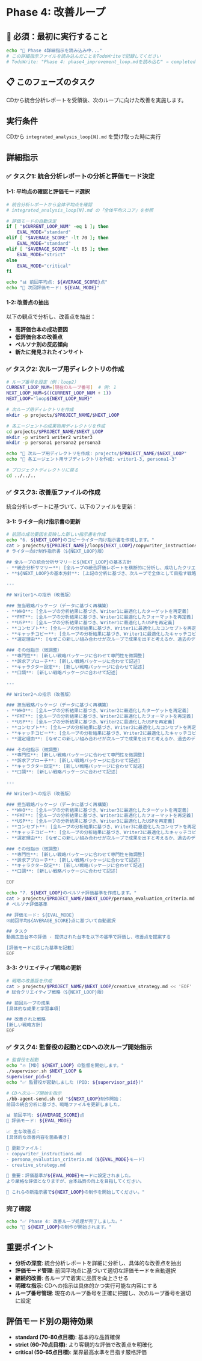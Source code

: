 # Phase 4: 改善ループ

## 🚨 必須：最初に実行すること
```bash
echo "📖 Phase 4詳細指示を読み込み中..."
# この詳細指示ファイルを読み込んだことをTodoWriteで記録してください
# TodoWrite: "Phase 4: phase4_improvement_loop.mdを読み込む" → completed
```

## 📋 このフェーズのタスク
CDから統合分析レポートを受領後、次のループに向けた改善を実施します。

## 実行条件
CDから `integrated_analysis_loop[N].md` を受け取った時に実行

## 詳細指示

### ✅ タスク1: 統合分析レポートの分析と評価モード決定

#### 1-1: 平均点の確認と評価モード選択
```bash
# 統合分析レポートから全体平均点を確認
# integrated_analysis_loop[N].md の「全体平均スコア」を参照

# 評価モードの自動決定
if [ "$CURRENT_LOOP_NUM" -eq 1 ]; then
    EVAL_MODE="standard"
elif [ "$AVERAGE_SCORE" -lt 70 ]; then
    EVAL_MODE="standard"
elif [ "$AVERAGE_SCORE" -lt 85 ]; then
    EVAL_MODE="strict"
else
    EVAL_MODE="critical"
fi

echo "📊 前回平均点: ${AVERAGE_SCORE}点"
echo "🎯 次回評価モード: ${EVAL_MODE}"
```

#### 1-2: 改善点の抽出
以下の観点で分析し、改善点を抽出：
- **高評価台本の成功要因**
- **低評価台本の改善点**
- **ペルソナ別の反応傾向**
- **新たに発見されたインサイト**

### ✅ タスク2: 次ループ用ディレクトリの作成

```bash
# ループ番号を設定（例：loop2）
CURRENT_LOOP_NUM=[現在のループ番号]  # 例: 1
NEXT_LOOP_NUM=$((CURRENT_LOOP_NUM + 1))
NEXT_LOOP="loop${NEXT_LOOP_NUM}"

# 次ループ用ディレクトリを作成
mkdir -p projects/$PROJECT_NAME/$NEXT_LOOP

# 各エージェントの成果物用ディレクトリを作成
cd projects/$PROJECT_NAME/$NEXT_LOOP
mkdir -p writer1 writer2 writer3
mkdir -p persona1 persona2 persona3

echo "📁 次ループ用ディレクトリを作成: projects/$PROJECT_NAME/$NEXT_LOOP"
echo "📁 各エージェント用サブディレクトリを作成: writer1-3, persona1-3"

# プロジェクトディレクトリに戻る
cd ../../..
```

### ✅ タスク3: 改善版ファイルの作成

統合分析レポートに基づいて、以下のファイルを更新：

#### 3-1: ライター向け指示書の更新
```bash
# 前回の成功要因を反映した新しい指示書を作成
echo "6. ${NEXT_LOOP}のコピーライター向け指示書を作成します。"
cat > projects/${PROJECT_NAME}/loop${NEXT_LOOP}/copywriter_instructions.md << 'EOF'
# ライター向け制作指示書（${NEXT_LOOP}版）

## 全ループの統合分析サマリーと${NEXT_LOOP}の基本方針
- **統合分析サマリー**: [全ループの統合評価レポートを横断的に分析し、成功したクリエイティブのパターン、失敗したパターンの傾向を具体的に要約する。特に、どの戦略（WHO/FMT/USP/コンセプト）の組み合わせがどのペルソナに有効だったかを明確にすること。]
- **${NEXT_LOOP}の基本方針**: [上記の分析に基づき、次ループで全体として目指す戦略的な方向性を記述する。例：「ペルソナ2に刺さった『専門家解説形式』を横展開し、信頼性を軸に訴求を強化する」など。]

---

## Writer1への指示（改善版）

### 担当戦略パッケージ（データに基づく再構築）
- **WHO**: [全ループの分析結果に基づき、Writer1に最適化したターゲットを再定義]
- **FMT**: [全ループの分析結果に基づき、Writer1に最適化したフォーマットを再定義]
- **USP**: [全ループの分析結果に基づき、Writer1に最適化したUSPを再定義]
- **コンセプト**: [全ループの分析結果に基づき、Writer1に最適化したコンセプトを再定義]
- **キャッチコピー**: [全ループの分析結果に基づき、Writer1に最適化したキャッチコピーを再定義]
- **選定理由**: [なぜこの新しい組み合わせが次ループで成果を出すと考えるか、過去のデータ（特に成功・失敗事例）を引用して具体的に説明する。]

### その他指示（微調整）
- **専門性**: [新しい戦略パッケージに合わせて専門性を微調整]
- **訴求アプローチ**: [新しい戦略パッケージに合わせて記述]
- **キャラクター設定**: [新しい戦略パッケージに合わせて記述]
- **口調**: [新しい戦略パッケージに合わせて記述]

---

## Writer2への指示（改善版）

### 担当戦略パッケージ（データに基づく再構築）
- **WHO**: [全ループの分析結果に基づき、Writer2に最適化したターゲットを再定義]
- **FMT**: [全ループの分析結果に基づき、Writer2に最適化したフォーマットを再定義]
- **USP**: [全ループの分析結果に基づき、Writer2に最適化したUSPを再定義]
- **コンセプト**: [全ループの分析結果に基づき、Writer2に最適化したコンセプトを再定義]
- **キャッチコピー**: [全ループの分析結果に基づき、Writer2に最適化したキャッチコピーを再定義]
- **選定理由**: [なぜこの新しい組み合わせが次ループで成果を出すと考えるか、過去のデータ（特に成功・失敗事例）を引用して具体的に説明する。]

### その他指示（微調整）
- **専門性**: [新しい戦略パッケージに合わせて専門性を微調整]
- **訴求アプローチ**: [新しい戦略パッケージに合わせて記述]
- **キャラクター設定**: [新しい戦略パッケージに合わせて記述]
- **口調**: [新しい戦略パッケージに合わせて記述]

---

## Writer3への指示（改善版）

### 担当戦略パッケージ（データに基づく再構築）
- **WHO**: [全ループの分析結果に基づき、Writer3に最適化したターゲットを再定義]
- **FMT**: [全ループの分析結果に基づき、Writer3に最適化したフォーマットを再定義]
- **USP**: [全ループの分析結果に基づき、Writer3に最適化したUSPを再定義]
- **コンセプト**: [全ループの分析結果に基づき、Writer3に最適化したコンセプトを再定義]
- **キャッチコピー**: [全ループの分析結果に基づき、Writer3に最適化したキャッチコピーを再定義]
- **選定理由**: [なぜこの新しい組み合わせが次ループで成果を出すと考えるか、過去のデータ（特に成功・失敗事例）を引用して具体的に説明する。]

### その他指示（微調整）
- **専門性**: [新しい戦略パッケージに合わせて専門性を微調整]
- **訴求アプローチ**: [新しい戦略パッケージに合わせて記述]
- **キャラクター設定**: [新しい戦略パッケージに合わせて記述]
- **口調**: [新しい戦略パッケージに合わせて記述]

EOF

echo "7. ${NEXT_LOOP}のペルソナ評価基準を作成します。"
cat > projects/$PROJECT_NAME/$NEXT_LOOP/persona_evaluation_criteria.md << 'EOF'
# ペルソナ評価基準

## 評価モード: ${EVAL_MODE}
※前回平均${AVERAGE_SCORE}点に基づいて自動選択

## タスク
動画広告台本の評価 - 提供された台本を以下の基準で評価し、改善点を提案する

[評価モードに応じた基準を記載]
EOF
```

#### 3-3: クリエイティブ戦略の更新
```bash
# 戦略の改善版を作成
cat > projects/$PROJECT_NAME/$NEXT_LOOP/creative_strategy.md << 'EOF'
# 総合クリエイティブ戦略（${NEXT_LOOP}版）

## 前回ループの成果
[具体的な成果と学習事項]

## 改善された戦略
[新しい戦略方針]
EOF
```

### ✅ タスク4: 監督役の起動とCDへの次ループ開始指示

```bash
# 監督役を起動
echo "🔥 [MD] ${NEXT_LOOP} の監督を開始します。"
./supervisor.sh $NEXT_LOOP &
supervisor_pid=$!
echo "✅ 監督役が起動しました (PID: ${supervisor_pid})"

# CDへ次ループ開始を指示
./bb-agent-send.sh cd "${NEXT_LOOP}制作開始：
前回の統合分析に基づき、戦略ファイルを更新しました。

📊 前回平均: ${AVERAGE_SCORE}点
🎯 評価モード: ${EVAL_MODE}

📈 主な改善点：
[具体的な改善内容を箇条書き]

📁 更新ファイル：
- copywriter_instructions.md
- persona_evaluation_criteria.md（${EVAL_MODE}モード）
- creative_strategy.md

🚨 重要：評価基準が${EVAL_MODE}モードに設定されました。
より厳格な評価となりますが、台本品質の向上を目指してください。

🎯 これらの新指示書で${NEXT_LOOP}の制作を開始してください。"
```

### 完了確認
```bash
echo "✅ Phase 4: 改善ループ処理が完了しました。"
echo "🔄 ${NEXT_LOOP}の制作が開始されます。"
```

## 重要ポイント
- **分析の深度**: 統合分析レポートを詳細に分析し、具体的な改善点を抽出
- **評価モード管理**: 前回平均点に基づいて適切な評価モードを自動選択
- **継続的改善**: 各ループで着実に品質を向上させる
- **明確な指示**: CDへの指示は具体的かつ実行可能な内容にする
- **ループ番号管理**: 現在のループ番号を正確に把握し、次のループ番号を適切に設定

## 評価モード別の期待効果
- **standard (70-80点目標)**: 基本的な品質確保
- **strict (60-70点目標)**: より客観的な評価で改善点を明確化
- **critical (50-65点目標)**: 業界最高水準を目指す厳格評価 